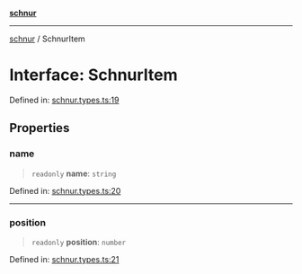 [**schnur**](README.md)

***

[schnur](README.md) / SchnurItem

# Interface: SchnurItem

Defined in: [schnur.types.ts:19](https://github.com/bimandev/schnur.js/blob/735c3129c86254d7a740d1915e6b3d7d995a68a4/lib/schnur.types.ts#L19)

## Properties

### name

> `readonly` **name**: `string`

Defined in: [schnur.types.ts:20](https://github.com/bimandev/schnur.js/blob/735c3129c86254d7a740d1915e6b3d7d995a68a4/lib/schnur.types.ts#L20)

***

### position

> `readonly` **position**: `number`

Defined in: [schnur.types.ts:21](https://github.com/bimandev/schnur.js/blob/735c3129c86254d7a740d1915e6b3d7d995a68a4/lib/schnur.types.ts#L21)
